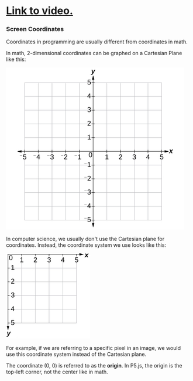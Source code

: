 # [Link to video.](https://www.youtube.com/watch?v=02jrrKHiiPI&list=PLVD25niNi0BkHx4xw7IW9oDaq5V0wJF7V)

### Screen Coordinates

Coordinates in programming are usually different from coordinates in math. 

In math, 2-dimensional coordinates can be graphed on a Cartesian Plane like this:

![](../../Images/cartesian_plane.jpg)

In computer science, we usually don't use the Cartesian plane for coordinates. Instead, the coordinate system we use looks like this:

![](../../Images/coordinate_plane.jpg)

For example, if we are referring to a specific pixel in an image, we would use this coordinate system instead of the Cartesian plane. 

The coordinate (0, 0) is referred to as the **origin**. In P5.js, the origin is the top-left corner, not the center like in math.
